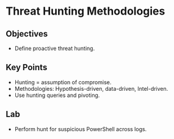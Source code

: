 # Threat Hunting Methodologies

## Objectives
- Define proactive threat hunting.  

## Key Points
- Hunting = assumption of compromise.  
- Methodologies: Hypothesis-driven, data-driven, Intel-driven.  
- Use hunting queries and pivoting.  

## Lab
- Perform hunt for suspicious PowerShell across logs.  
